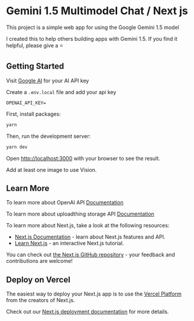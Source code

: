 # Gemini 1.5 Multimodel Chat / Next js

This project is a simple web app for using the Google Gemini 1.5 model

I created this to help others building apps with Gemini 1.5. If you find it helpful, please give a ⭐

## Getting Started

Visit [Google AI](https://ai.google.dev/) for your AI API key

Create a `.env.local` file and add your api key

```
OPENAI_API_KEY=

```

First, install packages:

```bash
yarn
```

Then, run the development server:

```bash
yarn dev
```

Open [http://localhost:3000](http://localhost:3000) with your browser to see the result.

Add at least one image to use Vision.

## Learn More

To learn more about OpenAI API
[Documentation](https://platform.openai.com/docs/overview)

To learn more about uploadthing storage API
[Documentation](https://docs.uploadthing.com/)

To learn more about Next.js, take a look at the following resources:

- [Next.js Documentation](https://nextjs.org/docs) - learn about Next.js features and API.
- [Learn Next.js](https://nextjs.org/learn) - an interactive Next.js tutorial.

You can check out [the Next.js GitHub repository](https://github.com/vercel/next.js/) - your feedback and contributions are welcome!

## Deploy on Vercel

The easiest way to deploy your Next.js app is to use the [Vercel Platform](https://vercel.com/new?utm_medium=default-template&filter=next.js&utm_source=create-next-app&utm_campaign=create-next-app-readme) from the creators of Next.js.

Check out our [Next.js deployment documentation](https://nextjs.org/docs/deployment) for more details.
